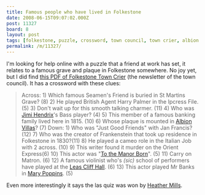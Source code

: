 ```yaml
---
title: Famous people who have lived in Folkestone
date: 2008-06-15T09:07:02.000Z
post: 11327
board: 8
layout: post
tags: [folkestone, puzzle, crossword, town council, town crier, albion villas, leas cliff hall]
permalink: /m/11327/
---
```

I'm looking for help online with a puzzle that a friend at work has set, it relates to a famous grave and plaque in Folkestone somewhere. No joy yet, but I did find <a href="http://www.folkestonetc.kentparishes.gov.uk/userfiles/File/NEWSUMMER2008.pdf">this PDF of Folkestone Town Crier</a> (the newsletter of the town council). It has a crossword with these clues:
<blockquote>Across:
1) Which famous Seamen's Friend is buried in St Martins Grave? (8)
2) He played British Agent Harry Palmer in the Ipcress File. (5)
3) Don't wait up for this smooth talking charmer. (11)
4) Who was <a href="/wiki/jimi+hendrix">Jimi Hendrix</a>'s Bass player? (4)
5) This member of a famous banking family lived here in 1815. (10)
6) Whose plaque is mounted in <a href="/wiki/albion+villas">Albion Villas</a>? (7)
Down:
1) Who was "Just Good Friends" with Jan Francis? (12)
7) Who was the creator of Frankenstein that took up residence in Folkestone in 1830?(11)
8) He played a cameo role in the Italian Job with 2 across. (10)
9) This writer found it murder on the Orient Express(6)
10) This actor was "<a href="/wiki/to+the+manor+born">To the Manor Born</a>". (5)
11) Carry on Matron. (6)
12) A famous violinist who's <i>(sic)</i> school of performers have played at the <a href="/wiki/leas+cliff+hall">Leas Cliff Hall</a>. (6)
13) This actor played Mr Banks in <a href="/wiki/mary+poppins">Mary Poppins</a>. (5)</blockquote>

Even more interestingly it says the las quiz was won by <a href="https://www.google.co.uk/search?q=heather+mills">Heather Mills</a>.
